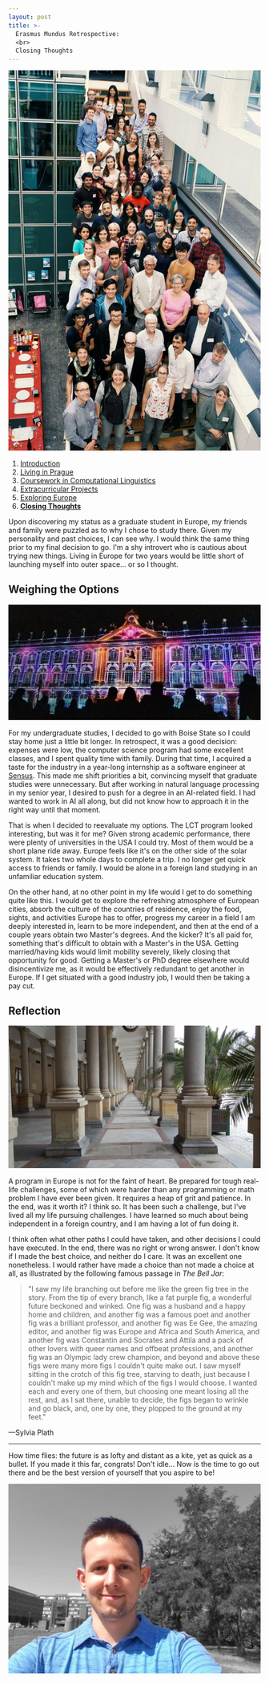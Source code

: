 ```yaml
---
layout: post
title: >-
  Erasmus Mundus Retrospective:
  <br>
  Closing Thoughts
---
```


![LCT 2018](/public/img/lct-2018.jpg "LCT Group Meeting 2018")

1. [Introduction](/erasmus-mundus)
1. [Living in Prague](/erasmus-living-in-prague)
1. [Coursework in Computational Linguistics](/erasmus-coursework-in-computational-linguistics)
1. [Extracurricular Projects](/erasmus-extracurricular-projects)
1. [Exploring Europe](/erasmus-exploring-europe)
1. **[Closing Thoughts](/erasmus-mundus-conclusion)**

Upon discovering my status as a graduate student in Europe, my friends and family were puzzled as to why I chose to study there. Given my personality and past choices, I can see why. I would think the same thing prior to my final decision to go. I'm a shy introvert who is cautious about trying new things. Living in Europe for two years would be little short of launching myself into outer space... or so I thought.

## Weighing the Options

![Nancy Light Show](/public/img/nancy-light-show.jpg "A light show in Nancy, France")

For my undergraduate studies, I decided to go with Boise State so I could stay home just a little bit longer. In retrospect, it was a good decision: expenses were low, the computer science program had some excellent classes, and I spent quality time with family. During that time, I acquired a taste for the industry in a year-long internship as a software engineer at [Sensus](https://sensus.com/). This made me shift priorities a bit, convincing myself that graduate studies were unnecessary. But after working in natural language processing in my senior year, I desired to push for a degree in an AI-related field. I had wanted to work in AI all along, but did not know how to approach it in the right way until that moment.

That is when I decided to reevaluate my options. The LCT program looked interesting, but was it for me? Given strong academic performance, there were plenty of universities in the USA I could try. Most of them would be a short plane ride away. Europe feels like it's on the other side of the solar system. It takes two whole days to complete a trip. I no longer get quick access to friends or family. I would be alone in a foreign land studying in an unfamiliar education system.

On the other hand, at no other point in my life would I get to do something quite like this. I would get to explore the refreshing atmosphere of European cities, absorb the culture of the countries of residence, enjoy the food, sights, and activities Europe has to offer, progress my career in a field I am deeply interested in, learn to be more independent, and then at the end of a couple years obtain two Master's degrees. And the kicker? It's all paid for, something that's difficult to obtain with a Master's in the USA. Getting married/having kids would limit mobility severely, likely closing that opportunity for good. Getting a Master's or PhD degree elsewhere would disincentivize me, as it would be effectively redundant to get another in Europe. If I get situated with a good industry job, I would then be taking a pay cut.

## Reflection

![Karlovy Vary Columns](/public/img/karlovy-vary-columns.jpg "A set of columns in Karlovy Vary")

A program in Europe is not for the faint of heart. Be prepared for tough real-life challenges, some of which were harder than any programming or math problem I have ever been given. It requires a heap of grit and patience. In the end, was it worth it? I think so. It has been such a challenge, but I've lived all my life pursuing challenges. I have learned so much about being independent in a foreign country, and I am having a lot of fun doing it.

I think often what other paths I could have taken, and other decisions I could have executed. In the end, there was no right or wrong answer. I don't know if I made the best choice, and neither do I care. It was an excellent one nonetheless. I would rather have made a choice than not made a choice at all, as illustrated by the following famous passage in *The Bell Jar*:

> "I saw my life branching out before me like the green fig tree in the story. From the tip of every branch, like a fat purple fig, a wonderful future beckoned and winked. One fig was a husband and a happy home and children, and another fig was a famous poet and another fig was a brilliant professor, and another fig was Ee Gee, the amazing editor, and another fig was Europe and Africa and South America, and another fig was Constantin and Socrates and Attila and a pack of other lovers with queer names and offbeat professions, and another fig was an Olympic lady crew champion, and beyond and above these figs were many more figs I couldn't quite make out. I saw myself sitting in the crotch of this fig tree, starving to death, just because I couldn't make up my mind which of the figs I would choose. I wanted each and every one of them, but choosing one meant losing all the rest, and, as I sat there, unable to decide, the figs began to wrinkle and go black, and, one by one, they plopped to the ground at my feet."

&mdash;Sylvia Plath

---

How time flies: the future is as lofty and distant as a kite, yet as quick as a bullet. If you made it this far, congrats! Don't idle... Now is the time to go out there and be the best version of yourself that you aspire to be!

<!-- "I shall be telling this with a sigh
Somewhere ages and ages hence:
Two roads diverged in a wood, and I—
I took the one less traveled by,
And that has made all the difference."
—Robert Frost

https://www.theparisreview.org/blog/2015/09/11/the-most-misread-poem-in-america/ -->

![Dan's Portrait](/public/img/dan-portrait-color-pop.jpg "Dan Kondratyuk")
